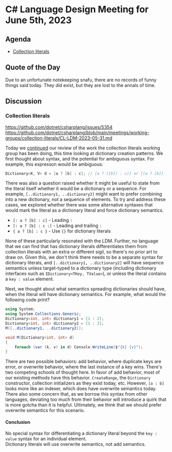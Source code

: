 # C# Language Design Meeting for June 5th, 2023

## Agenda

- [Collection literals](#collection-literals)

## Quote of the Day

Due to an unfortunate notekeeping snafu, there are no records of funny things said today. They did exist, but they are lost to the annals of time.

## Discussion

### Collection literals

https://github.com/dotnet/csharplang/issues/5354  
https://github.com/dotnet/csharplang/blob/main/meetings/working-groups/collection-literals/CL-LDM-2023-05-31.md

Today we [continued](LDM-2023-05-31.md#collection-literals) our review of the work the collection literals working group has been doing, this time
looking at dictionary creation patterns. We first thought about syntax, and the potential for ambiguous syntax. For example, this expresson would
be ambiguous:

```cs
Dictionary<K, V> d = [a ? [b] : c]; // [a ? ([b]) : c)] or [(a ? [b]) : c]?
```

There was also a question raised whether it might be useful to state from the literal itself whether it would be a dictionary or a sequence. For example,
`[..dictionary1, ..dictionary2]` might want to prefer combining into a new dictionary, not a sequence of elements. To try and address these cases, we
explored whether there was some alternative syntaxes that would mark the literal as a dictionary literal and force dictionary semantics.

* `[: a ? [b] : c]` - Leading `:`
* `[: a ? [b] : c :]` - Leading and trailing `:`
* `{ a ? [b] : c }` - Use `{}` for dictionary literals

None of these particularly resonated with the LDM. Further, no language that we can find that has dictionary literals differentiates them from collection
literals with an extra or different sigil, so there's no prior art to draw on. Given this, we don't think there needs to be a separate syntax for
dictionary literals, and `[..dictionary1, ..dictionary2]` will have sequence semantics unless target-typed to a dictionary type (including dictionary
interfaces such as `IDictionary<TKey, TValue>`), or unless the literal contains a `key : value` element.

Next, we thought about what semantics spreading dictionaries should have, when the literal will have dictionary semantics. For example, what would the
following code print?

```cs
using System;
using System.Collections.Generic;
Dictionary<int, int> dictionary1 = [1 : 2];
Dictionary<int, int> dictionary2 = [1 : 3];
M([..dictionary1, ..dictionary2]);

void M(Dictionary<int, int> d)
{ 
    foreach (var (k, v) in d) Console.WriteLine($"{k} {v}");
}
```

There are two possible behaviors: add behavior, where duplicate keys are error, or overwrite behavior, where the last instance of a key wins. There's two
competing schools of thought here. In favor of add behavior, most of our existing methods have this behavior. `CreateRange`, the `Dictionary` constructor,
collection initializers as they exist today, etc. However, `[a : b]` looks more like an indexer, which does have overwrite semantics today. There also some
concern that, as we borrow this syntax from other languages, deviating too much from their behavior will introduce a quirk that is more gotcha than it is
helpful. Ultimately, we think that we should prefer overwrite semantics for this scenario.

#### Conclusion

No special syntax for differentiating a dictionary literal beyond the `key : value` syntax for an individual element.  
Dictionary literals will use overwrite semantics, not add semantics.
